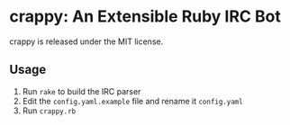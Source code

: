 crappy: An Extensible Ruby IRC Bot
==================================

crappy is released under the MIT license.

Usage
-----
1. Run `rake` to build the IRC parser
2. Edit the `config.yaml.example` file and rename it `config.yaml`
3. Run `crappy.rb`

